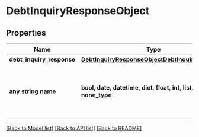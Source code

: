 # DebtInquiryResponseObject


## Properties
Name | Type | Description | Notes
------------ | ------------- | ------------- | -------------
**debt_inquiry_response** | [**DebtInquiryResponseObjectDebtInquiryResponse**](DebtInquiryResponseObjectDebtInquiryResponse.md) |  | [optional] 
**any string name** | **bool, date, datetime, dict, float, int, list, str, none_type** | any string name can be used but the value must be the correct type | [optional]

[[Back to Model list]](../README.md#documentation-for-models) [[Back to API list]](../README.md#documentation-for-api-endpoints) [[Back to README]](../README.md)


